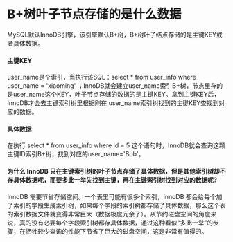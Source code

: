 # B+树叶子节点存储的是什么数据

MySQL默认InnoDB引擎，该引擎默认B+树，B+树叶子结点存储的是主键KEY或者具体数据。

#### 主键KEY

user_name是个索引，当执行该SQL：select * from user_info where user_name = 'xiaoming' ；InnoDB就会建立user_name索引B+树，节点里存的是user_name这个KEY，叶子节点存储的数据的是主键KEY。拿到主键KEY后，InnoDB才会去主键索引树里根据刚在 user_name索引树找到的主键KEY查找到对应的数据。

#### 具体数据

在执行 select * from user_info where id = 5 这个语句时，InnoDB就会查询这颗主键ID索引B+树，找到对应的user_name='Bob'。

#### 为什么 InnoDB 只在主键索引树的叶子节点存储了具体数据，但是其他索引树却不存具体数据呢，而要多此一举先找到主键，再在主键索引树找到对应的数据呢?

InnoDB 需要节省存储空间。一个表里可能有很多个索引，InnoDB 都会给每个加了索引的字段生成索引树，如果每个字段的索引树都存储了具体数据，那么这个表的索引数据文件就变得非常巨大（数据极度冗余了）。从节约磁盘空间的角度来说，真的没有必要每个字段索引树都存具体数据，通过这种看似“多此一举”的步骤，在牺牲较少查询的性能下节省了巨大的磁盘空间，这是非常有值得的。

